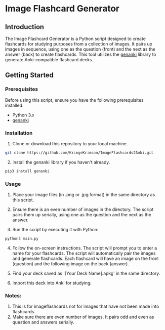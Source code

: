 # Image Flashcard Generator

## Introduction

The Image Flashcard Generator is a Python script designed to create flashcards for studying purposes from a collection of images. It pairs up images in sequence, using one as the question (front) and the next as the answer (back) to create flashcards. This tool utilizes the [genanki](https://github.com/kerrickstaley/genanki) library to generate Anki-compatible flashcard decks.

## Getting Started

### Prerequisites

Before using this script, ensure you have the following prerequisites installed:

- Python 3.x
- [genanki](https://github.com/kerrickstaley/genanki)

### Installation

1. Clone or download this repository to your local machine.

```bash
git clone https://github.com/KringeKrimson/ImageFlashcards2Anki.git
```
2. Install the genanki library if you haven't already.

```bash
pip3 install genanki
```
### Usage
1. Place your image files (in .png or .jpg format) in the same directory as this script.

2. Ensure there is an even number of images in the directory. The script pairs them up serially, using one as the question and the next as the answer.

3. Run the script by executing it with Python:
```bash
python3 main.py
```
4. Follow the on-screen instructions. The script will prompt you to enter a name for your flashcards.
The script will automatically pair the images and generate flashcards. Each flashcard will have an image on the front (question) and the following image on the back (answer).

5. Find your deck saved as '[Your Deck Name].apkg' in the same directory.
  
7. Import this deck into Anki for studying.
### Notes:
1. This is for imageflashcards not for images that have not been made into flashcards.
2. Make sure there are even number of images. It pairs odd and even as question and answers serially. 
